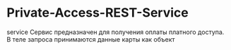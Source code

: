 # Private-Access-REST-Service
service 
Сервис предназначен для получения оплаты платного доступа. 
В теле запроса принимаются данные карты как объект  
